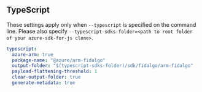 ## TypeScript

These settings apply only when `--typescript` is specified on the command line.
Please also specify `--typescript-sdks-folder=<path to root folder of your azure-sdk-for-js clone>`.

``` yaml $(typescript)
typescript:
  azure-arm: true
  package-name: "@azure/arm-fidalgo"
  output-folder: "$(typescript-sdks-folder)/sdk/fidalgo/arm-fidalgo"
  payload-flattening-threshold: 1
  clear-output-folder: true
  generate-metadata: true
```
